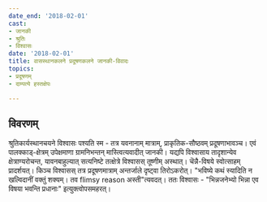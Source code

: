 ```yaml
---
date_end: '2018-02-01'
cast:
- जानकी
- श्रुतिः
- विश्वासः
date: '2018-02-01'
title: वासस्थानकलने प्रदूषणकलने जानकी-विवादः
topics:
- प्रदूषणम्
- दाम्पत्ये हस्तक्षेपः

---
```


## विवरणम्
श्रुतिकार्यस्थानचयने विश्वासः पश्यति स्म - तत्र यवनानाम् मात्राम्, प्राकृतिक-सौष्ठवम् प्रदूषणाभावञ्च। एवं पालक्काड्-क्षेत्रम् उपेक्षमाणा ग्रामनिभन्तन् मास्त्वित्यवादीत् जानकी। यद्यपि विश्वासाय तादृशान्येव क्षेत्राण्यरोचन्त, यावनबाहुल्यात् सत्यनिष्टे तत्क्षेत्रे विश्वासस् तूष्णीम् अस्थात्।
चॆन्नै-विषये स्वोत्साहम् प्रादर्शयत्। किञ्च विश्वासस् तत्र प्रदूषणमात्राम् अन्तर्जाले दृष्ट्वा तिरोऽकरोत्। "भविष्ये कथं स्यादिति न खल्विदानीं वक्तुं शक्यम्। तव flimsy reason अस्ती"त्यवदत्। ततः विश्वासः - "भिन्नजनेभ्यो भिन्ना एव विषया भवन्ति प्रधानाः" इत्युक्त्वोपसमहरत्।

